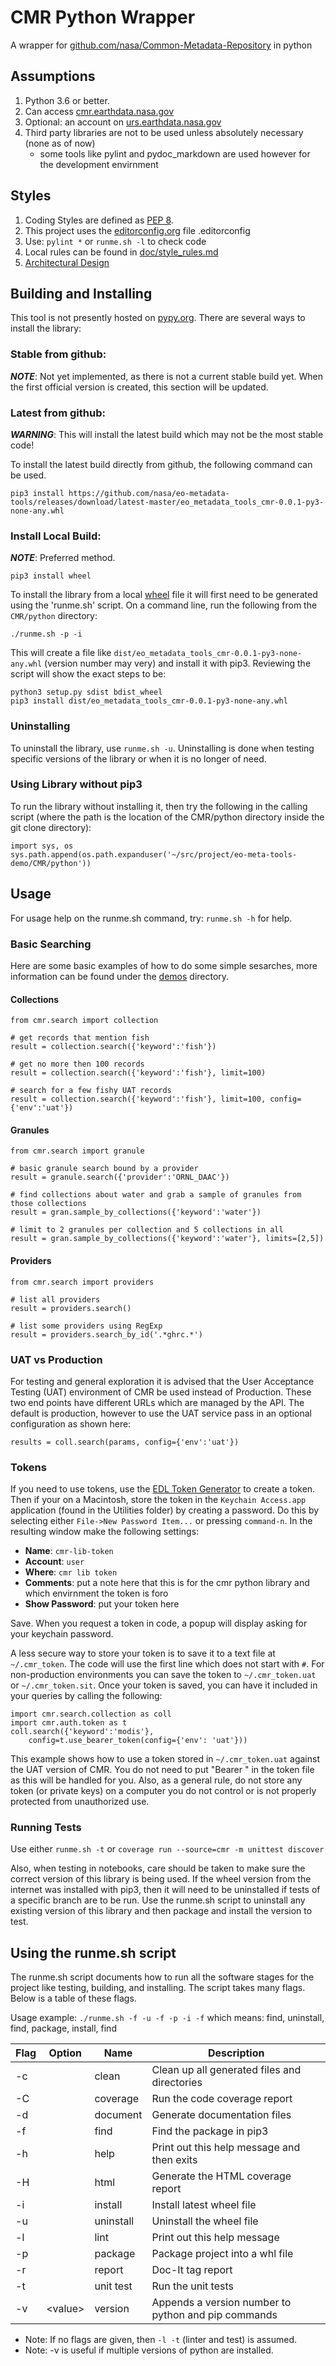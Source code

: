 # CMR Python Wrapper

A wrapper for [github.com/nasa/Common-Metadata-Repository][git_cmr] in python

## Assumptions

1. Python 3.6 or better.
2. Can access [cmr.earthdata.nasa.gov][cmr]
3. Optional: an account on [urs.earthdata.nasa.gov][edl]
4. Third party libraries are not to be used unless absolutely necessary (none as of now)
    * some tools like pylint and pydoc_markdown are used however for the development envirnment

## Styles

1. Coding Styles are defined as [PEP 8][pep8].
2. This project uses the [editorconfig.org][econfig] file .editorconfig 
3. Use: `pylint *` or `runme.sh -l` to check code
4. Local rules can be found in [doc/style_rules.md](doc/style_rules.md)
5. [Architectural Design](design.md)

## Building and Installing

This tool is not presently hosted on [pypy.org][pypi]. There are several ways to install the library:

### Stable from github:

***NOTE***: Not yet implemented, as there is not a current stable build yet. When the first official version is created, this section will be updated.

### Latest from github:

***WARNING***: This will install the latest build which may not be the most stable code!

To install the latest build directly from github, the following command can be used. 

    pip3 install https://github.com/nasa/eo-metadata-tools/releases/download/latest-master/eo_metadata_tools_cmr-0.0.1-py3-none-any.whl

### Install Local Build:

***NOTE***: Preferred method.

    pip3 install wheel

To install the library from a local [wheel][wheel] file it will first need to be
generated using the 'runme.sh' script. On a command line, run the following from
the `CMR/python` directory:

    ./runme.sh -p -i

This will create a file like `dist/eo_metadata_tools_cmr-0.0.1-py3-none-any.whl` (version number may very) and install it with pip3. Reviewing the script will show the exact steps to be:
    
    python3 setup.py sdist bdist_wheel
    pip3 install dist/eo_metadata_tools_cmr-0.0.1-py3-none-any.whl

### Uninstalling
To uninstall the library, use `runme.sh -u`. Uninstalling is done when testing specific versions of the library or when it is no longer of need.

### Using Library without pip3

To run the library without installing it, then try the following in the calling script (where the path is the location of the CMR/python directory inside the git clone directory):

    import sys, os
    sys.path.append(os.path.expanduser('~/src/project/eo-meta-tools-demo/CMR/python'))

## Usage

For usage help on the runme.sh command, try: `runme.sh -h` for help.

### Basic Searching

Here are some basic examples of how to do some simple sesarches, more information can be found under the [demos](demos) directory.

#### Collections

    from cmr.search import collection
    
    # get records that mention fish
    result = collection.search({'keyword':'fish'})
    
    # get no more then 100 records
    result = collection.search({'keyword':'fish'}, limit=100)
    
    # search for a few fishy UAT records
    result = collection.search({'keyword':'fish'}, limit=100, config={'env':'uat'})

#### Granules
	from cmr.search import granule
	
	# basic granule search bound by a provider
	result = granule.search({'provider':'ORNL_DAAC'})
	
	# find collections about water and grab a sample of granules from those collections
	result = gran.sample_by_collections({'keyword':'water'})
	
	# limit to 2 granules per collection and 5 collections in all
	result = gran.sample_by_collections({'keyword':'water'}, limits=[2,5])

#### Providers

	from cmr.search import providers
	
	# list all providers
	result = providers.search()
	
	# list some providers using RegExp
	result = providers.search_by_id('.*ghrc.*')

### UAT vs Production

For testing and general exploration it is advised that the User Acceptance Testing (UAT) environment of CMR be used instead of Production. These two end points have different URLs which are managed by the API. The default is production, however to use the UAT service pass in an optional configuration as shown here:

    results = coll.search(params, config={'env':'uat'})

### Tokens
If you need to use tokens, use the [EDL Token Generator](https://urs.earthdata.nasa.gov/user_tokens) to create a token. Then if your on a Macintosh, store the token in the `Keychain Access.app` application (found in the Utilities folder) by creating a password. Do this by selecting either `File->New Password Item...` or pressing `command-n`. In the resulting window make the following settings:

* **Name**: `cmr-lib-token`
* **Account**: `user`
* **Where**: `cmr lib token`
* **Comments**: put a note here that this is for the cmr python library and which envirnment the token is foro
* **Show Password**: put your token here

Save. When you request a token in code, a popup will display asking for your keychain password.

A less secure way to store your token is to save it to a text file at `~/.cmr_token`. The code will use the first line which does not start with `#`. For non-production environments you can save the token to `~/.cmr_token.uat` or `~/.cmr_token.sit`. Once your token is saved, you can have it included in your queries by calling the following:

    import cmr.search.collection as coll
    import cmr.auth.token as t
    coll.search({'keyword':'modis'},
        config=t.use_bearer_token(config={'env': 'uat'}))

This example shows how to use a token stored in `~/.cmr_token.uat` against the UAT version of CMR. You do not need to put "Bearer " in the token file as this will be handled for you. Also, as a general rule, do not store any token (or private keys) on a computer you do not control or is not properly protected from unauthorized use.
 
### Running Tests
Use either `runme.sh -t` or `coverage run --source=cmr -m unittest discover`

Also, when testing in notebooks, care should be taken to make sure the correct
version of this library is being used. If the wheel version from the internet 
was installed with pip3, then it will need to be uninstalled if tests of a 
specific branch are to be run. Use the runme.sh script to uninstall any existing 
version of this library and then package and install the version to test.

## Using the runme.sh script
The runme.sh script documents how to run all the software stages for the project like testing, building, and installing. The script takes many flags. Below is a table of these flags.

Usage example: `./runme.sh -f -u -f -p -i -f` which means:
find, uninstall, find, package, install, find

| Flag | Option   | Name      | Description |
| ---- | -------- | --------- | -------------------------------------------- |
| -c   |          | clean     | Clean up all generated files and directories
| -C   |          | coverage  | Run the code coverage report
| -d   |          | document  | Generate documentation files
| -f   |          | find      | Find the package in pip3
| -h   |          | help      | Print out this help message and then exits
| -H   |          | html      | Generate the HTML coverage report
| -i   |          | install   | Install latest wheel file
| -u   |          | uninstall | Uninstall the wheel file
| -l   |          | lint      | Print out this help message
| -p   |          | package   | Package project into a whl file
| -r   |          | report    | Doc-It tag report
| -t   |          | unit test | Run the unit tests
| -v   | \<value> | version   | Appends a version number to python and pip commands

* Note: If no flags are given, then `-l -t` (linter and test) is assumed.
* Note: -v is useful if multiple versions of python are installed.

[pep8]: https://www.python.org/dev/peps/pep-0008/ "Python coding standard"
[cmr]: https://cmr.earthdata.nasa.gov/ "CMR API"
[git_cmr]: https://github.com/nasa/Common-Metadata-Repository/ "CMR GitHub Repository"
[edl]: https://urs.earthdata.nasa.gov/ "Earth Data Login"
[econfig]: https://editorconfig.org/ "Editor Config Definition"
[pypi]: https://pypi.org "Python Package Index"
[wheel]: https://pypi.org/project/wheel/0.25.0/ "What is a Wheel file?"
